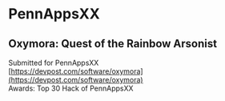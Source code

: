 # PennAppsXX

## Oxymora: Quest of the Rainbow Arsonist

Submitted for PennAppsXX  
[https://devpost.com/software/oxymora](https://devpost.com/software/oxymora)  
Awards: Top 30 Hack of PennAppsXX  
